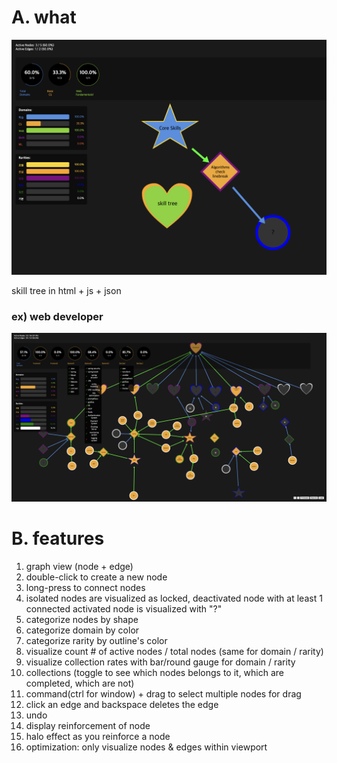 # A. what

![](images/2024-12-27-03-11-08.png)

skill tree in html + js + json

### ex) web developer

![](images/2024-12-31-20-32-33.png)


# B. features

1. graph view (node + edge)
2. double-click to create a new node
3. long-press to connect nodes
4. isolated nodes are visualized as locked, deactivated node with at least 1 connected activated node is visualized with "?"
5. categorize nodes by shape
6. categorize domain by color
7. categorize rarity by outline's color
8. visualize count # of active nodes / total nodes (same for domain / rarity)
9. visualize collection rates with bar/round gauge for domain / rarity
10. collections (toggle to see which nodes belongs to it, which are completed, which are not)
11. command(ctrl for window) + drag to select multiple nodes for drag
12. click an edge and backspace deletes the edge
13. undo
14. display reinforcement of node
15. halo effect as you reinforce a node
16. optimization: only visualize nodes & edges within viewport

